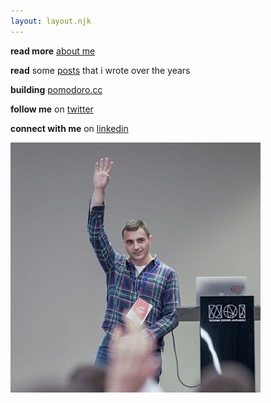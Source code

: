 ```yaml
---
layout: layout.njk
---
```


**read more** [about me](/about)

**read** some [posts](/posts) that i wrote over the years

**building** [pomodoro.cc](https://pomodoro.cc)

<!-- distilling customer feedback at [wonderflow](https://wonderflow.co) -->

**follow me** on [twitter](https://twitter.com/christian_fei)

**connect with me** on [linkedin](https://www.linkedin.com/in/christian-fei-6b72b5123/)

<img src="/assets/images/cf3.jpg" alt="christian at agile venture bolzano 2019" id="avatar">
